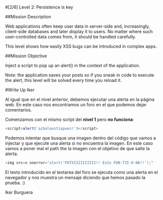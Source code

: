 #[2/6]  Level 2: Persistence is key

##Mission Description

Web applications often keep user data in server-side and, increasingly, client-side databases and later display it to users. No matter where such user-controlled data comes from, it should be handled carefully. 

This level shows how easily XSS bugs can be introduced in complex apps.

##Mission Objective

Inject a script to pop up an alert() in the context of the application. 

Note: the application saves your posts so if you sneak in code to execute the alert, this level will be solved every time you reload it.

#Write Up Iker

Al igual que en el nivel anterior, debemos ejecutar una alerta en la página web. En este caso nos encontramos un foro en el que podemos dejar comentarios.

Comenzamos con el mismo script del **nivel 1** pero **no funciona**:

```javascript
<script>alert('aibalaostiapues!')</script>
```

Podemos intentar que busque una imagen dentro del código que vamos a injectar y que ejecute una alerta si no encuentra la imagen.
En este caso vamos a poner mal el path the la imagen con el objetivo de que salte la alerta.

```javascript
<img src=x onerror="alert('PATXIIIIIIIIII!! Esto FUN-TZI-O-NA!!');"
```

El texto introducido en el textarea del foro se ejecuta como una alerta en el navegador y nos muestra un mensaje diciendo que hemos pasado la prueba. :)

Iker Burguera

